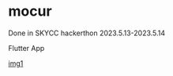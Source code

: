 # mocur
Done in SKYCC hackerthon 2023.5.13-2023.5.14

Flutter App

[img1](images/Screenshot_1684010951.png) [](images/Screenshot_1684011005.png) [](Screenshot_1683985812.png) [](images/Screenshot_1684011170.png)
